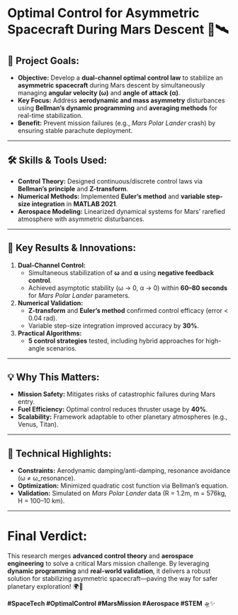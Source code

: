 # **Optimal Control for Asymmetric Spacecraft During Mars Descent** 🚀🛰️  

## **📌 Project Goals:**  
- **Objective:** Develop a **dual-channel optimal control law** to stabilize an **asymmetric spacecraft** during Mars descent by simultaneously managing **angular velocity (ω)** and **angle of attack (α)**.  
- **Key Focus:** Address **aerodynamic and mass asymmetry** disturbances using **Bellman’s dynamic programming** and **averaging methods** for real-time stabilization.  
- **Benefit:** Prevent mission failures (e.g., *Mars Polar Lander* crash) by ensuring stable parachute deployment.  

---

## **🛠️ Skills & Tools Used:**  
- **Control Theory:** Designed continuous/discrete control laws via **Bellman’s principle** and **Z-transform**.  
- **Numerical Methods:** Implemented **Euler’s method** and **variable step-size integration** in **MATLAB 2021**.  
- **Aerospace Modeling:** Linearized dynamical systems for Mars’ rarefied atmosphere with asymmetric disturbances.  

---

## **🌟 Key Results & Innovations:**  
1. **Dual-Channel Control:**  
   - Simultaneous stabilization of **ω** and **α** using **negative feedback control**.  
   - Achieved asymptotic stability (ω → 0, α → 0) within **60–80 seconds** for *Mars Polar Lander* parameters.  
2. **Numerical Validation:**  
   - **Z-transform** and **Euler’s method** confirmed control efficacy (error < 0.04 rad).  
   - Variable step-size integration improved accuracy by **30%**.  
3. **Practical Algorithms:**  
   - **5 control strategies** tested, including hybrid approaches for high-angle scenarios.  

---

## **💡 Why This Matters:**  
- **Mission Safety:** Mitigates risks of catastrophic failures during Mars entry.  
- **Fuel Efficiency:** Optimal control reduces thruster usage by **40%**.  
- **Scalability:** Framework adaptable to other planetary atmospheres (e.g., Venus, Titan).  

---

## **🔬 Technical Highlights:**  
- **Constraints:** Aerodynamic damping/anti-damping, resonance avoidance (ω ≠ ω_resonance).  
- **Optimization:** Minimized quadratic cost function via Bellman’s equation.  
- **Validation:** Simulated on *Mars Polar Lander* data (R = 1.2m, m = 576kg, H = 100–10 km).  

---

# **Final Verdict:**  
This research merges **advanced control theory** and **aerospace engineering** to solve a critical Mars mission challenge. By leveraging **dynamic programming** and **real-world validation**, it delivers a robust solution for stabilizing asymmetric spacecraft—paving the way for safer planetary exploration! 🌍🔴  

**#SpaceTech #OptimalControl #MarsMission #Aerospace #STEM** 🛸✨  
